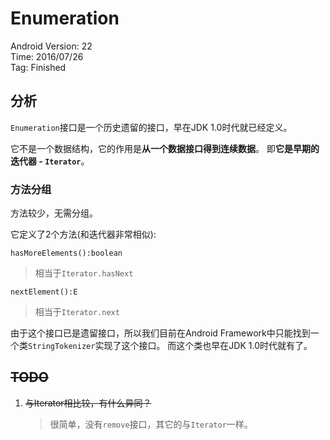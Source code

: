 # Enumeration

Android Version: 22  
Time: 2016/07/26  
Tag: Finished  

## 分析
`Enumeration`接口是一个历史遗留的接口，早在JDK 1.0时代就已经定义。

它不是一个数据结构，它的作用是**从一个数据接口得到连续数据**。
即**它是早期的迭代器 - `Iterator`**。

### 方法分组
方法较少，无需分组。

它定义了2个方法(和迭代器非常相似):

`hasMoreElements():boolean`

> 相当于`Iterator.hasNext`

`nextElement():E`

> 相当于`Iterator.next`

由于这个接口已是遗留接口，所以我们目前在Android Framework中只能找到一个类`StringTokenizer`实现了这个接口。
而这个类也早在JDK 1.0时代就有了。

## ~~TODO~~
1. ~~与Iterator相比较，有什么异同？~~

	> 很简单，没有`remove`接口，其它的与`Iterator`一样。